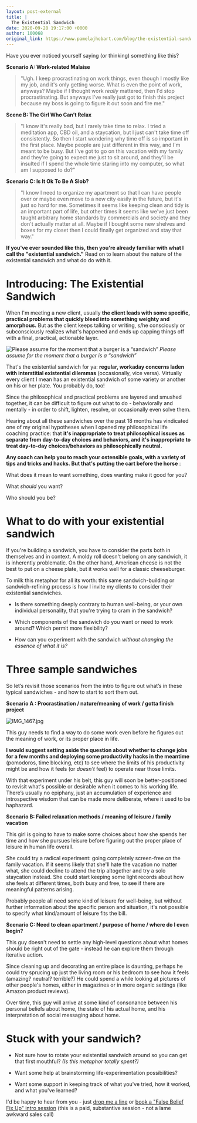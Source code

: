 ```yaml
---
layout: post-external
title: |
  The Existential Sandwich
date: 2020-09-28 19:17:00 +0000
author: 100068
original_link: https://www.pamelajhobart.com/blog/the-existential-sandwich
---
```


Have you ever noticed yourself saying (or thinking) something like this?

**Scenario A: Work-related Malaise**

> "Ugh. I keep procrastinating on work things, even though I mostly like my job, and it's only getting worse. What is even the point of work, anyways? Maybe if I thought work _really_ mattered, then I'd stop procrastinating. But anyways I've really just got to finish this project because my boss is going to figure it out soon and fire me."

**Scene B: The Girl Who Can’t Relax**

> "I know it's really bad, but I rarely take time to relax. I tried a meditation app, CBD oil, and a staycation, but I just can't take time off consistently. So then I start wondering why time off is so important in the first place. Maybe people are just different in this way, and I'm meant to be busy. But I've got to go on this vacation with my family and they're going to expect me just to sit around, and they'll be insulted if I spend the whole time staring into my computer, so what am I supposed to do?"

**Scenario C: Is It Ok To Be A Slob?**

> "I know I need to organize my apartment so that I can have people over or maybe even move to a new city easily in the future, but it's just so hard for me. Sometimes it seems like keeping clean and tidy is an important part of life, but other times it seems like we've just been taught arbitrary home standards by commercials and society and they don't actually matter at all. Maybe if I bought some new shelves and boxes for my closet then I could finally get organized and stay that way."

**If you've ever sounded like this, then you're already familiar with what I call the "existential sandwich."** Read on to learn about the nature of the existential sandwich and what do do with it.

# Introducing: The Existential Sandwich

When I'm meeting a new client, usually **the client leads with some specific, practical problems that quickly bleed into something weighty and amorphous.** But as the client keeps talking or writing, s/he consciously or subconsciously realizes what's happened and ends up capping things off with a final, practical, actionable layer.


![Please assume for the moment that a burger is a “sandwich”](https://images.squarespace-cdn.com/content/v1/5cd73a0d348cd959b05d14d1/1601322049693-IMGE5JYXD5XHCK3NHOIU/ke17ZwdGBToddI8pDm48kMXbPBnhaTIbVMIsW_RUWv97gQa3H78H3Y0txjaiv_0fDoOvxcdMmMKkDsyUqMSsMWxHk725yiiHCCLfrh8O1z5QPOohDIaIeljMHgDF5CVlOqpeNLcJ80NK65_fV7S1UVt2tt5Rmu6v3sdjvKibViJn_ZBPZaiW9sZCNXrOzMEVIRBDXLxCO90FobHP-DnUkw/IMG_1468.jpg?format=1000w)
_Please assume for the moment that a burger is a “sandwich”_


That's the existential sandwich for ya: **regular, workaday concerns laden with interstitial existential dilemmas** (occasionally, vice versa). Virtually every client I mean has an existential sandwich of some variety or another on his or her plate. You probably do, too!

Since the philosophical and practical problems are layered and smushed together, it can be difficult to figure out what to do - behaviorally and mentally - in order to shift, lighten, resolve, or occasionally even solve them.

Hearing about all these sandwiches over the past 18 months has vindicated one of my original hypotheses when I opened my philosophical life coaching practice: that **it's inappropriate to treat philosophical issues as separate from day-to-day choices and behaviors, and it's inappropriate to treat day-to-day choices/behaviors as philosophically neutral.**

**Any coach can help you to reach your ostensible goals, with a variety of tips and tricks and hacks. But that's putting the cart before the horse** :

What does it mean to want something, does wanting make it good for you?

What _should_ you want?

Who should you be?

# What to do with your existential sandwich

If you're building a sandwich, you have to consider the parts both in themselves and in context. A moldy roll doesn't belong on any sandwich, it is inherently problematic. On the other hand, American cheese is not the best to put on a cheese plate, but it works well for a classic cheeseburger.

To milk this metaphor for all its worth: this same sandwich-building or sandwich-refining process is how I invite my clients to consider their existential sandwiches.

- Is there something deeply contrary to human well-being, or your own individual personality, that you're trying to cram in the sandwich? 

- Which components of the sandwich do you want or need to work around? Which permit more flexibility? 

- How can you experiment with the sandwich _without changing the essence of what it is?_ 

# Three sample sandwiches

So let’s revisit those scenarios from the intro to figure out what’s in these typical sandwiches - and how to start to sort them out.

**Scenario A : Procrastination / nature/meaning of work / gotta finish project**

![IMG_1467.jpg](https://images.squarespace-cdn.com/content/v1/5cd73a0d348cd959b05d14d1/1601322835991-8HPZ564XIOG2OE4PTO5V/ke17ZwdGBToddI8pDm48kAk-N6-Wsm9gyC9dVFlULfZ7gQa3H78H3Y0txjaiv_0fDoOvxcdMmMKkDsyUqMSsMWxHk725yiiHCCLfrh8O1z5QPOohDIaIeljMHgDF5CVlOqpeNLcJ80NK65_fV7S1UXmlDhH3NP3g47gGlT2NH6Ltz4FsDut2u6u3OcW0Af4d76YKlXZwAOIf5IR--P2rOQ/IMG_1467.jpg?format=1000w)

This guy needs to find a way to do some work even before he figures out the meaning of work, or its proper place in life.

**I would suggest setting aside the question about whether to change jobs for a few months and deploying some productivity hacks in the meantime** (pomodoros, time blocking, etc) to see where the limits of his productivity might be and how it feels (or _doesn't_ feel) to operate near those limits.

With that experiment under his belt, this guy will soon be better-positioned to revisit what's possible or desirable when it comes to his working life. There’s usually no epiphany, just an accumulation of experience and introspective wisdom that can be made more deliberate, where it used to be haphazard.

**Scenario B: Failed relaxation methods / meaning of leisure / family vacation**

This girl is going to have to make some choices about how she spends her time and how she pursues leisure before figuring out the proper place of leisure in human life overall.

She could try a radical experiment: going completely screen-free on the family vacation. If it seems likely that she'll hate the vacation no matter what, she could decline to attend the trip altogether and try a solo staycation instead. She could start keeping some light records about how she feels at different times, both busy and free, to see if there are meaningful patterns arising.

Probably people all need some kind of leisure for well-being, but without further information about the specific person and situation, it's not possible to specify what kind/amount of leisure fits the bill.

**Scenario C: Need to clean apartment / purpose of home / where do I even begin?**

This guy doesn't need to settle any high-level questions about what homes should be right out of the gate - instead he can explore them through iterative action.

Since cleaning up and decorating an entire place is daunting, perhaps he could try sprucing up just the living room or his bedroom to see how it feels (amazing? neutral? terrible?) He could spend a while looking at pictures of other people's homes, either in magazines or in more organic settings (like Amazon product reviews).

Over time, this guy will arrive at some kind of consonance between his personal beliefs about home, the state of his actual home, and his interpretation of social messaging about home.

# Stuck with your sandwich? 

- Not sure how to rotate your existential sandwich around so you can get that first mouthful? _(Is this metaphor totally spent?)_

- Want some help at brainstorming life-experimentation possibilities? 

- Want some support in keeping track of what you've tried, how it worked, and what you've learned?

I'd be happy to hear from you - just [drop me a line](https://www.pamelajhobart.com/contact) or [book a "False Belief Fix Up" intro session](https://www.pamelajhobart.com/work-with-me) (this is a paid, substantive session - not a lame awkward sales call)
